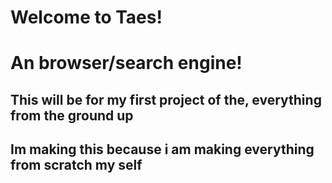 <h1>Welcome to Taes!</h1>
<h1>An browser/search engine!</h1>
<h2>This will be for my first project of the, everything from the ground up</h2>
<h2>Im making this because i am making everything from scratch my self</h2>
